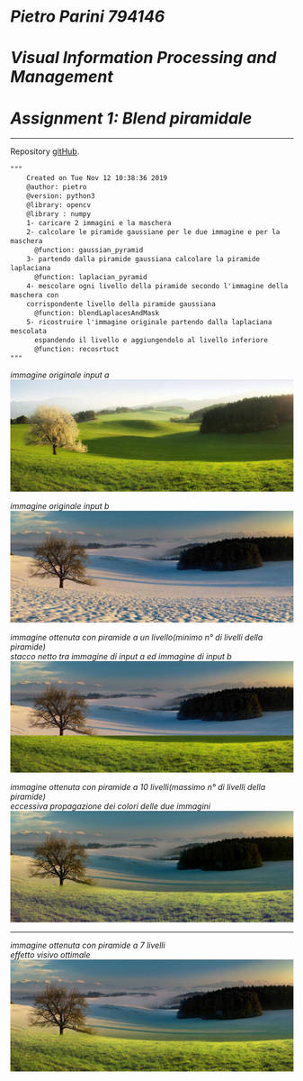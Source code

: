 
# ___Pietro Parini 794146___
# ___Visual Information Processing and Management___
# ___Assignment 1: Blend piramidale___

******
Repository [gitHub](https://github.com/pietroparini2/gaussianPyramidBlender).

    """  
        Created on Tue Nov 12 10:38:36 2019  
        @author: pietro  
        @version: python3  
        @library: opencv  
        @library : numpy  
        1- caricare 2 immagini e la maschera  
        2- calcolare le piramide gaussiane per le due immagine e per la maschera  
          @function: gaussian_pyramid  
        3- partendo dalla piramide gaussiana calcolare la piramide laplaciana  
          @function: laplacian_pyramid  
        4- mescolare ogni livello della piramide secondo l'immagine della maschera con
        corrispondente livello della piramide gaussiana  
          @function: blendLaplacesAndMask  
        5- ricostruire l'immagine originale partendo dalla laplaciana mescolata
          espandendo il livello e aggiungendolo al livello inferiore  
          @function: recosrtuct  
    """

*immagine originale input a*
![Alt original_a](./img/summer.jpg? "input_original_a")  


*immagine originale input b*
![Alt original_b](./img/winter.jpg "input_original_b")  


*immagine ottenuta con piramide a un livello(minimo n° di livelli della piramide)*  
*stacco netto tra immagine di input a ed immagine di input b*
![Alt level_1](./img/imageFinal0.jpg "Immagine ottenuta con piramide a 1 livello")  


*immagine ottenuta con piramide a 10 livelli(massimo n° di livelli della piramide)*  
*eccessiva propagazione dei colori delle due immagini*
![Alt level_9](./img/imageFinal10.jpg "Immagine ottenuta con piramide a 10 livelli")  


******
*immagine ottenuta con piramide a 7 livelli*  
*effetto visivo ottimale*
![Alt level_7](./img/imageFinal7.jpg "Immagine ottenuta con piramide a 10 livelli")  
